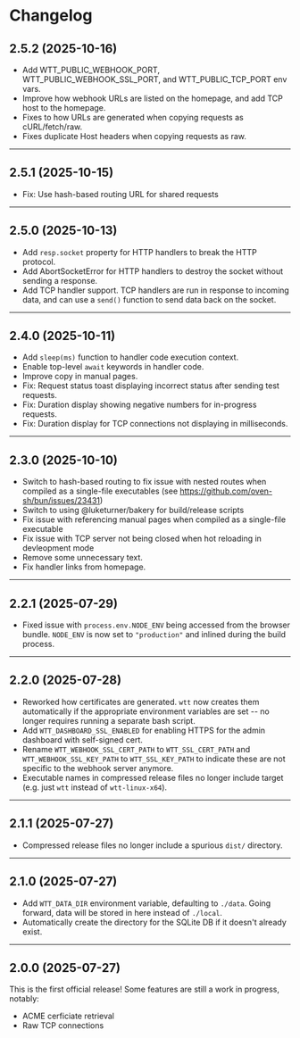# Changelog

## 2.5.2 (2025-10-16)

- Add WTT_PUBLIC_WEBHOOK_PORT, WTT_PUBLIC_WEBHOOK_SSL_PORT, and WTT_PUBLIC_TCP_PORT env vars.
- Improve how webhook URLs are listed on the homepage, and add TCP host to the homepage.
- Fixes to how URLs are generated when copying requests as cURL/fetch/raw.
- Fixes duplicate Host headers when copying requests as raw.

---

## 2.5.1 (2025-10-15)

- Fix: Use hash-based routing URL for shared requests

---

## 2.5.0 (2025-10-13)

- Add `resp.socket` property for HTTP handlers to break the HTTP protocol.
- Add AbortSocketError for HTTP handlers to destroy the socket without sending a response.
- Add TCP handler support. TCP handlers are run in response to incoming data, and can use a `send()` function to send data back on the socket.

---

## 2.4.0 (2025-10-11)

- Add `sleep(ms)` function to handler code execution context.
- Enable top-level `await` keywords in handler code.
- Improve copy in manual pages.
- Fix: Request status toast displaying incorrect status after sending test requests.
- Fix: Duration display showing negative numbers for in-progress requests.
- Fix: Duration display for TCP connections not displaying in milliseconds.

---

## 2.3.0 (2025-10-10)

- Switch to hash-based routing to fix issue with nested routes when compiled as a single-file executables (see https://github.com/oven-sh/bun/issues/23431)
- Switch to using @luketurner/bakery for build/release scripts
- Fix issue with referencing manual pages when compiled as a single-file executable
- Fix issue with TCP server not being closed when hot reloading in devleopment mode
- Remove some unnecessary text.
- Fix handler links from homepage.

---

## 2.2.1 (2025-07-29)

- Fixed issue with `process.env.NODE_ENV` being accessed from the browser bundle. `NODE_ENV` is now set to `"production"` and inlined during the build process.

---

## 2.2.0 (2025-07-28)

- Reworked how certificates are generated. `wtt` now creates them automatically if the appropriate environment variables are set -- no longer requires running a separate bash script.
- Add `WTT_DASHBOARD_SSL_ENABLED` for enabling HTTPS for the admin dashboard with self-signed cert.
- Rename `WTT_WEBHOOK_SSL_CERT_PATH` to `WTT_SSL_CERT_PATH` and `WTT_WEBHOOK_SSL_KEY_PATH` to `WTT_SSL_KEY_PATH` to indicate these are not specific to the webhook server anymore.
- Executable names in compressed release files no longer include target (e.g. just `wtt` instead of `wtt-linux-x64`).

---

## 2.1.1 (2025-07-27)

- Compressed release files no longer include a spurious `dist/` directory.

---

## 2.1.0 (2025-07-27)

- Add `WTT_DATA_DIR` environment variable, defaulting to `./data`. Going forward, data will be stored in here instead of `./local`.
- Automatically create the directory for the SQLite DB if it doesn't already exist.

---

## 2.0.0 (2025-07-27)

This is the first official release! Some features are still a work in progress, notably:

- ACME cerficiate retrieval
- Raw TCP connections
